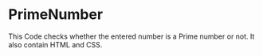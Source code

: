 # PrimeNumber
This Code checks whether the entered number is a Prime number or not. It also contain HTML and CSS.
